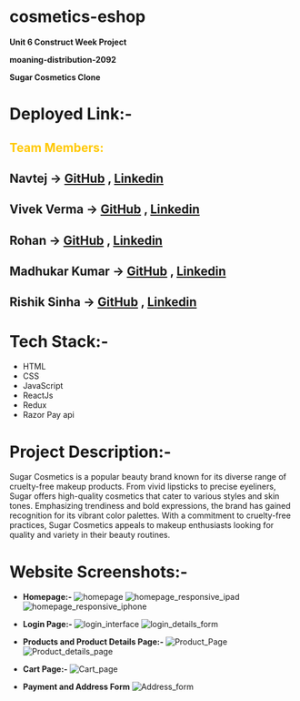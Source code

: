 # cosmetics-eshop

**Unit 6 Construct Week Project**

**moaning-distribution-2092**

**Sugar Cosmetics Clone**

# Deployed Link:-


## <span style="color:rgb(255, 200, 0)"> Team Members: </span>

 ## Navtej -> [GitHub](https://github.com/navtejnt1) , [Linkedin](https://www.linkedin.com/in/navtej-anand/)

## Vivek Verma -> [GitHub](https://github.com/vivekverma4669) , [Linkedin](https://www.linkedin.com/in/vivek-verma-594700228/)

## Rohan -> [GitHub](https://github.com/RohanKansara01) , [Linkedin](https://www.linkedin.com/in/rohankansara/)

## Madhukar Kumar -> [GitHub](https://github.com/Madhukarkrgithub) , [Linkedin](https://www.linkedin.com/in/madhukarkr2468/)

## Rishik Sinha -> [GitHub](https://github.com/rishiksinha59) , [Linkedin](https://www.linkedin.com/in/rishik-sinha-61a718287/)

# Tech Stack:-
- HTML
- CSS
- JavaScript
- ReactJs
- Redux
- Razor Pay api

# Project Description:-
Sugar Cosmetics is a popular beauty brand known for its diverse range of cruelty-free makeup products. From vivid lipsticks to precise eyeliners, Sugar offers high-quality cosmetics that cater to various styles and skin tones. Emphasizing trendiness and bold expressions, the brand has gained recognition for its vibrant color palettes. With a commitment to cruelty-free practices, Sugar Cosmetics appeals to makeup enthusiasts looking for quality and variety in their beauty routines.

# Website Screenshots:-

- **Homepage:-**
![homepage](https://github.com/navtejnt1/cosmetics-eshop/assets/142526317/6cb76fd3-37b5-43ca-911d-915f3c9563ae)
![homepage_responsive_ipad](https://github.com/navtejnt1/cosmetics-eshop/assets/142526317/7e4f9dc2-99d9-4593-b170-eacb1d134785)
![homepage_responsive_iphone](https://github.com/navtejnt1/cosmetics-eshop/assets/142526317/b8082395-d4a4-409c-bb0e-d93649e24e4e)

- **Login Page:-**
![login_interface](https://github.com/navtejnt1/cosmetics-eshop/assets/142526317/590c7176-05d5-4e6a-b78f-3732801a7b66)
![login_details_form](https://github.com/navtejnt1/cosmetics-eshop/assets/142526317/e4827919-aada-448a-86df-e4525ba7b327)

- **Products and Product Details Page:-**
![Product_Page](https://github.com/navtejnt1/cosmetics-eshop/assets/142526317/705cfdde-5856-4cc7-b60d-0e686c8e79d0)
![Product_details_page](https://github.com/navtejnt1/cosmetics-eshop/assets/142526317/bae7c462-40aa-413c-a969-a99209a52d81)

- **Cart Page:-**
![Cart_page](https://github.com/navtejnt1/cosmetics-eshop/assets/142526317/fbdeb1c5-8eb1-42c8-9d13-236b66d72908)

- **Payment and Address Form**
![Address_form](https://github.com/navtejnt1/cosmetics-eshop/assets/142526317/a0b6de08-a84d-4633-807f-49643ec56a3f)
